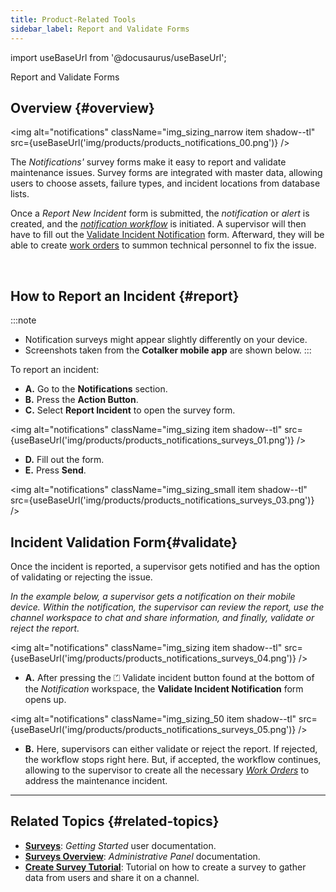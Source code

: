 ```yaml
---
title: Product-Related Tools
sidebar_label: Report and Validate Forms
---
```


import useBaseUrl from '@docusaurus/useBaseUrl'; 

<span className="hero__title">Report and Validate Forms</span>

## Overview {#overview}

<div className="container">
<div className="row">
<div className="col col--6">

<img alt="notifications" className="img_sizing_narrow item shadow--tl" src={useBaseUrl('img/products/products_notifications_00.png')} />
<br/>

</div>
<div className="col col--6">

The _Notifications'_ survey forms make it easy to report and validate maintenance issues. Survey forms are integrated with master data, allowing users to choose assets, failure types, and incident locations from database lists.

Once a _Report New Incident_ form is submitted, the _notification_ or _alert_ is created, and the [_notification workflow_](/docs/products/workflows/notifications/workflow) is initiated. A supervisor will then have to fill out the [Validate Incident Notification](#validate) form. Afterward, they will be able to create [work orders](/docs/products/workflows/work_orders/overview) to summon technical personnel to fix the issue.

</div>
</div>
</div>
<br/>


## How to Report an Incident {#report}

:::note
- Notification surveys might appear slightly differently on your device. 
- Screenshots taken from the **Cotalker mobile app** are shown below.
:::

To report an incident:

<div className="margin-left--lg">

- **A.** Go to the **Notifications** section.
- **B.** Press the **Action Button**.
- **C.** Select **Report Incident** to open the survey form.

</div>

<img alt="notifications" className="img_sizing item shadow--tl" src={useBaseUrl('img/products/products_notifications_surveys_01.png')} />
<br/>

<div className="margin-left--lg">

- **D.** Fill out the form.
- **E.** Press **Send**.

</div>

<img alt="notifications" className="img_sizing_small item shadow--tl" src={useBaseUrl('img/products/products_notifications_surveys_03.png')} />
<br/>

## Incident Validation Form{#validate}

Once the incident is reported, a supervisor gets notified and has the option of validating or rejecting the issue.

_In the example below, a supervisor gets a notification on their mobile device. Within the notification, the supervisor can review the report, use the channel workspace to chat and share information, and finally, validate or reject the report._

<img alt="notifications" className="img_sizing item shadow--tl" src={useBaseUrl('img/products/products_notifications_surveys_04.png')} />
<br/>

<div className="margin-left--lg">

- **A.** After pressing the <span className="badge badge--success">⏍ Validate incident</span> button found at the bottom of the _Notification_ workspace, the **Validate Incident Notification** form opens up. 

</div>

<img alt="notifications" className="img_sizing_50 item shadow--tl" src={useBaseUrl('img/products/products_notifications_surveys_05.png')} />
<br/>

<div className="margin-left--lg">

- **B.** Here, supervisors can either validate or reject the report. If rejected, the workflow stops right here. But, if accepted, the workflow continues, allowing to the supervisor to create all the necessary [_Work Orders_](/docs/products/workflows/work_orders/overview) to address the maintenance incident.

</div>

---

## Related Topics {#related-topics}
- [**Surveys**](/docs/documentation/client/surveys): _Getting Started_ user documentation.
- [**Surveys Overview**](/docs/documentation/admin/survey/survey_overview): _Administrative Panel_ documentation.
- [**Create Survey Tutorial**](/docs/tutorials/basic/create_survey): Tutorial on how to create a survey to gather data from users and share it on a channel.